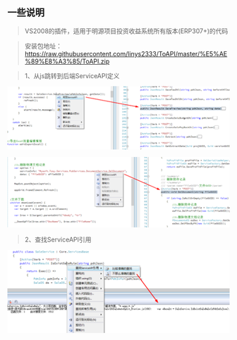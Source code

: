 ## 一些说明

> VS2008的插件，适用于明源项目投资收益系统所有版本(ERP307+)的代码

> 安装包地址：<https://raw.githubusercontent.com/linys2333/ToAPI/master/%E5%AE%89%E8%A3%85/ToAPI.zip>

> 1、从js跳转到后端ServiceAPI定义

![ToAPI](./Doc/ToDefine.png)

![ToAPI](./Doc/ToDefine2.png)

> 2、查找ServiceAPI引用

![FindUsed](./Doc/FindUsed.png)
